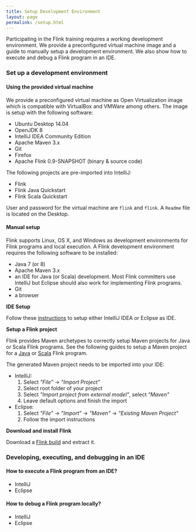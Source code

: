 ```yaml
---
title: Setup Development Environment
layout: page
permalink: /setup.html
---
```


Participating in the Flink training requires a working development environment. We provide a preconfigured virtual machine image and a guide to manually setup a development environment. We also show how to execute and debug a Flink program in an IDE.

### Set up a development environment

#### Using the provided virtual machine

We provide a preconfigured virtual machine as Open Virtualization image which is compatible with VirtualBox and VMWare among others. The image is setup with the following software:

- Ubuntu Desktop 14.04
- OpenJDK 8
- IntelliJ IDEA Community Edition
- Apache Maven 3.x
- Git
- Firefox
- Apache Flink 0.9-SNAPSHOT (binary & source code)

The following projects are pre-imported into IntelliJ:

- Flink
- Flink Java Quickstart
- Flink Scala Quickstart

User and password for the virtual machine are `flink` and `flink`. A `Readme` file is located on the Desktop.

#### Manual setup

Flink supports Linux, OS X, and Windows as development environments for Flink programs and local execution. A Flink development environment requires the following software to be installed:

- Java 7 (or 8)
- Apache Maven 3.x
- an IDE for Java (or Scala) development. Most Flink committers use IntelliJ but Eclipse should also work for implementing Flink programs.
- Git
- a browser

**IDE Setup**

Follow these [instructions](http://ci.apache.org/projects/flink/flink-docs-master/internals/ide_setup.html) to setup either IntelliJ IDEA or Eclipse as IDE.

**Setup a Flink project**

Flink provides Maven archetypes to correctly setup Maven projects for Java or Scala Flink programs. See the following guides to setup a Maven project for a [Java](http://ci.apache.org/projects/flink/flink-docs-master/quickstart/java_api_quickstart.html) or [Scala](http://ci.apache.org/projects/flink/flink-docs-master/quickstart/scala_api_quickstart.html) Flink program.

The generated Maven project needs to be imported into your IDE:

- IntelliJ: 
  1. Select *"File"* -> *"Import Project"*
  1. Select root folder of your project
  1. Select *"Import project from external model"*, select *"Maven"* 
  1. Leave default options and finish the import
- Eclipse: 
  1. Select *"File"* -> *"Import"* -> *"Maven"* -> *"Existing Maven Project"*
  1. Follow the import instructions

**Download and install Flink**

Download a [Flink build](http://stratosphere-bin.s3-website-us-east-1.amazonaws.com/flink-0.9-SNAPSHOT-bin-hadoop2.tgz) and extract it.

### Developing, executing, and debugging in an IDE

#### How to execute a Flink program from an IDE?

- IntelliJ
- Eclipse

#### How to debug a Flink program locally?

- IntelliJ
- Eclipse